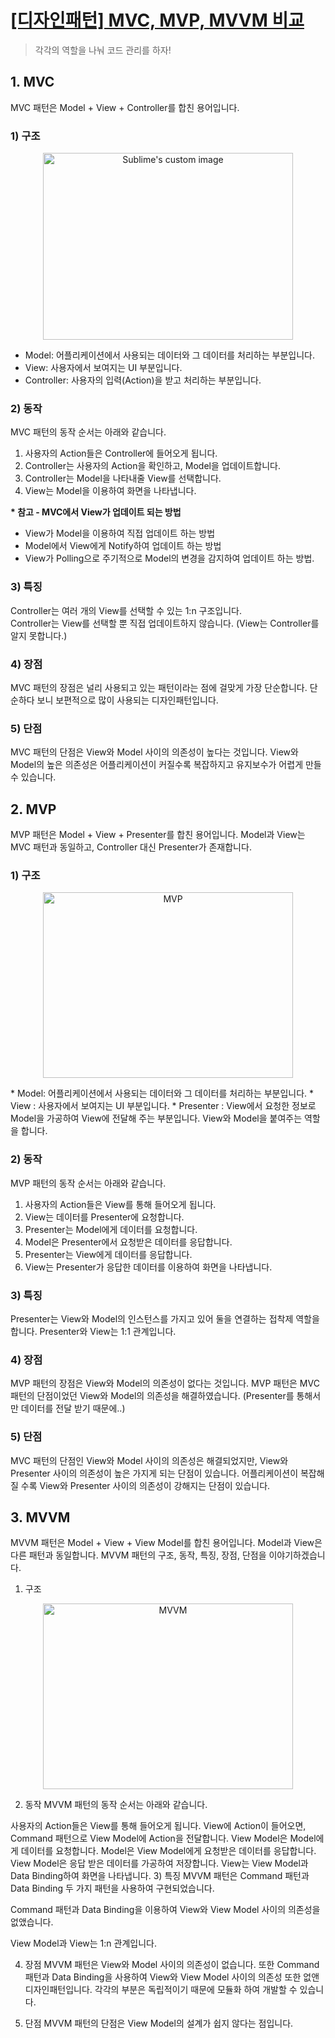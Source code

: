 # [[디자인패턴] MVC, MVP, MVVM 비교](https://beomy.tistory.com/43)
> 각각의 역할을 나눠 코드 관리를 하자!

## 1. MVC
MVC 패턴은 Model + View + Controller를 합친 용어입니다.

### 1) 구조
<p align="center">
  <img src="https://img1.daumcdn.net/thumb/R1280x0/?scode=mtistory2&fname=https%3A%2F%2Fblog.kakaocdn.net%2Fdn%2F7IE8f%2FbtqBRvw9sFF%2FAGLRdsOLuvNZ9okmGOlkx1%2Fimg.png" width="400" height="299" alt="Sublime's custom image" />
</p>

* Model: 어플리케이션에서 사용되는 데이터와 그 데이터를 처리하는 부분입니다.
* View: 사용자에서 보여지는 UI 부분입니다.
* Controller: 사용자의 입력(Action)을 받고 처리하는 부분입니다.

### 2) 동작
MVC 패턴의 동작 순서는 아래와 같습니다.
1. 사용자의 Action들은 Controller에 들어오게 됩니다.
2. Controller는 사용자의 Action을 확인하고, Model을 업데이트합니다.
3. Controller는 Model을 나타내줄 View를 선택합니다.
4. View는 Model을 이용하여 화면을 나타냅니다.

**\* 참고 - MVC에서 View가 업데이트 되는 방법**
* View가 Model을 이용하여 직접 업데이트 하는 방법
* Model에서 View에게 Notify하여 업데이트 하는 방법
* View가 Polling으로 주기적으로 Model의 변경을 감지하여 업데이트 하는 방법.

### 3) 특징
Controller는 여러 개의 View를 선택할 수 있는 1:n 구조입니다.  
Controller는 View를 선택할 뿐 직접 업데이트하지 않습니다. (View는 Controller를 알지 못합니다.)

### 4) 장점
MVC 패턴의 장점은 널리 사용되고 있는 패턴이라는 점에 걸맞게 가장 단순합니다. 단순하다 보니 보편적으로 많이 사용되는 디자인패턴입니다.

### 5) 단점
MVC 패턴의 단점은 View와 Model 사이의 의존성이 높다는 것입니다. View와 Model의 높은 의존성은 어플리케이션이 커질수록 복잡하지고 유지보수가 어렵게 만들 수 있습니다.

## 2. MVP
MVP 패턴은 Model + View + Presenter를 합친 용어입니다. Model과 View는 MVC 패턴과 동일하고, Controller 대신 Presenter가 존재합니다.

### 1) 구조
<p align="center">
  <img src="https://blog.kakaocdn.net/dn/clZlsT/btqBTLzeUCL/IDA8Ga6Yarndgr88g9Nkhk/img.png" srcset="https://img1.daumcdn.net/thumb/R1280x0/?scode=mtistory2&amp;fname=https%3A%2F%2Fblog.kakaocdn.net%2Fdn%2FclZlsT%2FbtqBTLzeUCL%2FIDA8Ga6Yarndgr88g9Nkhk%2Fimg.png" width="400" height="297" alt="MVP" filename="mvp.png" filemime="image/jpeg" style="width: 400px; height: 297px;" original="yes">
</p>  
* Model: 어플리케이션에서 사용되는 데이터와 그 데이터를 처리하는 부분입니다.
* View : 사용자에서 보여지는 UI 부분입니다.
* Presenter : View에서 요청한 정보로 Model을 가공하여 View에 전달해 주는 부분입니다. View와 Model을 붙여주는 역할을 합니다.

### 2) 동작
MVP 패턴의 동작 순서는 아래와 같습니다.

1. 사용자의 Action들은 View를 통해 들어오게 됩니다.
2. View는 데이터를 Presenter에 요청합니다.
3. Presenter는 Model에게 데이터를 요청합니다.
4. Model은 Presenter에서 요청받은 데이터를 응답합니다.
5. Presenter는 View에게 데이터를 응답합니다.
6. View는 Presenter가 응답한 데이터를 이용하여 화면을 나타냅니다.

### 3) 특징
Presenter는 View와 Model의 인스턴스를 가지고 있어 둘을 연결하는 접착제 역할을 합니다.
Presenter와 View는 1:1 관계입니다.

### 4) 장점
MVP 패턴의 장점은 View와 Model의 의존성이 없다는 것입니다. MVP 패턴은 MVC 패턴의 단점이었던 View와 Model의 의존성을 해결하였습니다. (Presenter를 통해서만 데이터를 전달 받기 때문에..)

### 5) 단점
MVC 패턴의 단점인 View와 Model 사이의 의존성은 해결되었지만, View와 Presenter 사이의 의존성이 높은 가지게 되는 단점이 있습니다. 어플리케이션이 복잡해 질 수록 View와 Presenter 사이의 의존성이 강해지는 단점이 있습니다.

## 3. MVVM
MVVM 패턴은 Model + View + View Model를 합친 용어입니다. Model과 View은 다른 패턴과 동일합니다. MVVM 패턴의 구조, 동작, 특징, 장점, 단점을 이야기하겠습니다.

1) 구조
<p align="center">
  <img src="https://blog.kakaocdn.net/dn/CiXz0/btqBQ1iMiVT/staXr7UO95opKgXEU01EY0/img.png" srcset="https://img1.daumcdn.net/thumb/R1280x0/?scode=mtistory2&amp;fname=https%3A%2F%2Fblog.kakaocdn.net%2Fdn%2FCiXz0%2FbtqBQ1iMiVT%2FstaXr7UO95opKgXEU01EY0%2Fimg.png" width="400" height="297" alt="MVVM" filename="mvvm.png" filemime="image/jpeg" style="width: 400px; height: 297px;" original="yes">
</p>

2) 동작
MVVM 패턴의 동작 순서는 아래와 같습니다.

사용자의 Action들은 View를 통해 들어오게 됩니다.
View에 Action이 들어오면, Command 패턴으로 View Model에 Action을 전달합니다.
View Model은 Model에게 데이터를 요청합니다.
Model은 View Model에게 요청받은 데이터를 응답합니다.
View Model은 응답 받은 데이터를 가공하여 저장합니다.
View는 View Model과 Data Binding하여 화면을 나타냅니다.
3) 특징
MVVM 패턴은 Command 패턴과 Data Binding 두 가지 패턴을 사용하여 구현되었습니다.

Command 패턴과 Data Binding을 이용하여 View와 View Model 사이의 의존성을 없앴습니다.

View Model과 View는 1:n 관계입니다.

4) 장점
MVVM 패턴은 View와 Model 사이의 의존성이 없습니다. 또한 Command 패턴과 Data Binding을 사용하여 View와 View Model 사이의 의존성 또한 없앤 디자인패턴입니다. 각각의 부분은 독립적이기 때문에 모듈화 하여 개발할 수 있습니다.

5) 단점
MVVM 패턴의 단점은 View Model의 설계가 쉽지 않다는 점입니다.
